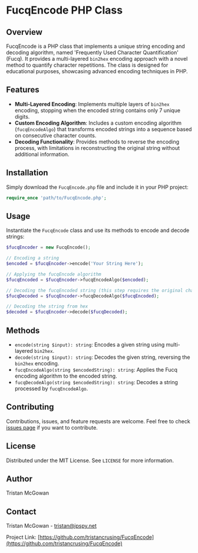 # FucqEncode PHP Class

## Overview
FucqEncode is a PHP class that implements a unique string encoding and decoding algorithm, named 'Frequently Used Character Quantification' (Fucq). It provides a multi-layered `bin2hex` encoding approach with a novel method to quantify character repetitions. The class is designed for educational purposes, showcasing advanced encoding techniques in PHP.

## Features
- **Multi-Layered Encoding**: Implements multiple layers of `bin2hex` encoding, stopping when the encoded string contains only 7 unique digits.
- **Custom Encoding Algorithm**: Includes a custom encoding algorithm (`fucqEncodeAlgo`) that transforms encoded strings into a sequence based on consecutive character counts.
- **Decoding Functionality**: Provides methods to reverse the encoding process, with limitations in reconstructing the original string without additional information.

## Installation
Simply download the `FucqEncode.php` file and include it in your PHP project:
```php
require_once 'path/to/FucqEncode.php';
```

## Usage
Instantiate the `FucqEncode` class and use its methods to encode and decode strings:
```php
$fucqEncoder = new FucqEncode();

// Encoding a string
$encoded = $fucqEncoder->encode('Your String Here');

// Applying the fucqEncode algorithm
$fucqEncoded = $fucqEncoder->fucqEncodeAlgo($encoded);

// Decoding the fucqEncoded string (this step requires the original character information or an appropriate logic)
$fucqDecoded = $fucqEncoder->fucqDecodeAlgo($fucqEncoded);

// Decoding the string from hex
$decoded = $fucqEncoder->decode($fucqDecoded);
```

## Methods
- `encode(string $input): string`: Encodes a given string using multi-layered `bin2hex`.
- `decode(string $input): string`: Decodes the given string, reversing the `bin2hex` encoding.
- `fucqEncodeAlgo(string $encodedString): string`: Applies the Fucq encoding algorithm to the encoded string.
- `fucqDecodeAlgo(string $encodedString): string`: Decodes a string processed by `fucqEncodeAlgo`.

## Contributing
Contributions, issues, and feature requests are welcome. Feel free to check [issues page](link-to-issues-page) if you want to contribute.

## License
Distributed under the MIT License. See `LICENSE` for more information.

## Author
Tristan McGowan

## Contact
Tristan McGowan - [tristan@ipspy.net](mailto:tristan@ipspy.net)

Project Link: [https://github.com/tristancrusing/FucqEncode](https://github.com/tristancrusing/FucqEncode)
